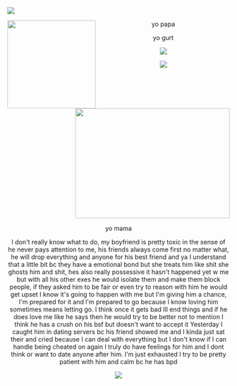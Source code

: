 <p>
  <img src="https://github.com/user-attachments/assets/69ebd30f-a2cd-420a-b058-10136739e3b7">
<p>
<p>
<p>
<p>
  
<div align="center"> 
  
<img align="left" width="200" height="200" src="https://github.com/user-attachments/assets/bff37d46-9a8e-487c-9122-7605b30cd096"/> 

yo papa
 <p>
 <p>
   
<img align="right" width="350" height="250" src="https://github.com/user-attachments/assets/455fc49c-9b10-4550-9a8f-8ef54b58a2f2"/>

yo gurt
<p>
<p>
  
<img align="center" src="https://github.com/user-attachments/assets/9e54e25c-3975-4198-8930-5177a5bd6ae2">
<p>
  <p>
  <p>
<img align="center" src="https://github.com/user-attachments/assets/4cc86684-6683-4a56-8169-e516bfeeedfb">
<p>

 <br clear="both"/>
<div align=center>
yo mama
<p>
  <p>
I don't really know what to do, my boyfriend is pretty toxic in the sense of he never pays attention to me, his friends always come first no matter what, he will drop everything and anyone for his best friend and ya I understand that a little bit bc they have a emotional bond but she treats him like shit she ghosts him and shit, hes also really possessive it hasn't happened yet w me but with all his other exes he would isolate them and make them block people, if they asked him to be fair or even try to reason with him he would get upset I know it's going to happen with me but I'm giving him a chance, I'm prepared for it and l'm prepared to go because I know loving him sometimes means letting go. I think once it gets bad Ill end things and if he does love me like he says then he would try to be better not to mention I think he has a crush on his bsf but doesn't want to accept it
Yesterday I caught him in dating servers bc his friend showed me and I kinda just sat their and cried because I can deal with everything but I don't know if I can handle being cheated on again I truly do have feelings for him and I dont think or want to date anyone after him.
l'm just exhausted I try to be pretty patient with him and calm bc he has bpd
<p>
<img src="https://github.com/user-attachments/assets/7ae403de-3508-4c10-aec1-b71b2faababa">

  
</p>
